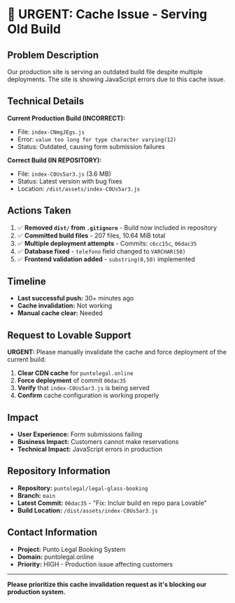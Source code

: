 # 🚨 URGENT: Cache Issue - Serving Old Build

## Problem Description
Our production site is serving an outdated build file despite multiple deployments. The site is showing JavaScript errors due to this cache issue.

## Technical Details

**Current Production Build (INCORRECT):**
- File: `index-CNmgJEgs.js`
- Error: `value too long for type character varying(12)`
- Status: Outdated, causing form submission failures

**Correct Build (IN REPOSITORY):**
- File: `index-C0Us5ar3.js` (3.6 MB)
- Status: Latest version with bug fixes
- Location: `/dist/assets/index-C0Us5ar3.js`

## Actions Taken

1. ✅ **Removed `dist/` from `.gitignore`** - Build now included in repository
2. ✅ **Committed build files** - 207 files, 10.64 MiB total
3. ✅ **Multiple deployment attempts** - Commits: `c6cc15c`, `06dac35`
4. ✅ **Database fixed** - `telefono` field changed to `VARCHAR(50)`
5. ✅ **Frontend validation added** - `substring(0,50)` implemented

## Timeline
- **Last successful push:** 30+ minutes ago
- **Cache invalidation:** Not working
- **Manual cache clear:** Needed

## Request to Lovable Support

**URGENT:** Please manually invalidate the cache and force deployment of the current build:

1. **Clear CDN cache** for `puntolegal.online`
2. **Force deployment** of commit `06dac35`
3. **Verify** that `index-C0Us5ar3.js` is being served
4. **Confirm** cache configuration is working properly

## Impact
- **User Experience:** Form submissions failing
- **Business Impact:** Customers cannot make reservations
- **Technical Impact:** JavaScript errors in production

## Repository Information
- **Repository:** `puntolegal/legal-glass-booking`
- **Branch:** `main`
- **Latest Commit:** `06dac35` - "Fix: Incluir build en repo para Lovable"
- **Build Location:** `/dist/assets/index-C0Us5ar3.js`

## Contact Information
- **Project:** Punto Legal Booking System
- **Domain:** puntolegal.online
- **Priority:** HIGH - Production issue affecting customers

---

**Please prioritize this cache invalidation request as it's blocking our production system.**

